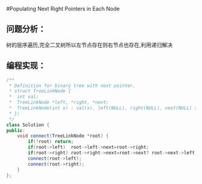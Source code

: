 #Populating Next Right Pointers in Each Node
## 问题分析：
树的层序遍历,完全二叉树所以左节点存在则右节点也存在,利用递归解决
## 编程实现：
```C++
/**
 * Definition for binary tree with next pointer.
 * struct TreeLinkNode {
 *  int val;
 *  TreeLinkNode *left, *right, *next;
 *  TreeLinkNode(int x) : val(x), left(NULL), right(NULL), next(NULL) {}
 * };
 */
class Solution {
public:
    void connect(TreeLinkNode *root) {
        if(!root) return;
        if(root->left)  root->left->next=root->right;
        if(root->right) root->right->next=root->next? root->next->left : NULL;
        connect(root->left);
        connect(root->right);
    }
};
